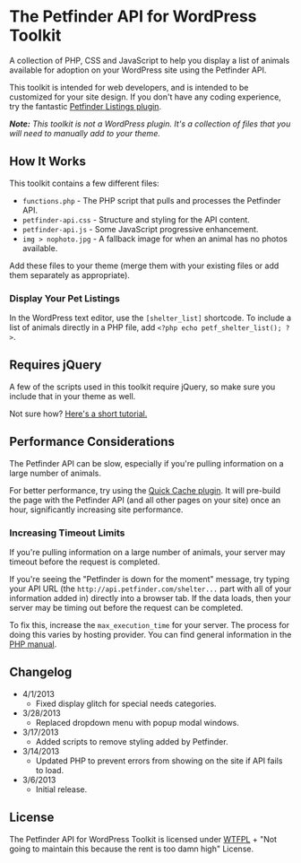 # The Petfinder API for WordPress Toolkit
A collection of PHP, CSS and JavaScript to help you display a list of animals available for adoption on your WordPress site using the Petfinder API.

This toolkit is intended for web developers, and is intended to be customized for your site design. If you don't have any coding experience, try the fantastic [Petfinder Listings plugin](http://wordpress.org/extend/plugins/petfinder-listings/).

*__Note:__ This toolkit is not a WordPress plugin. It's a collection of files that you will need to manually add to your theme.*

## How It Works
This toolkit contains a few different files:

* `functions.php` - The PHP script that pulls and processes the Petfinder API.
* `petfinder-api.css` - Structure and styling for the API content.
* `petfinder-api.js` - Some JavaScript progressive enhancement.
* `img > nophoto.jpg` - A fallback image for when an animal has no photos available.

Add these files to your theme (merge them with your existing files or add them separately as appropriate).

### Display Your Pet Listings
In the WordPress text editor, use the `[shelter_list]` shortcode. To include a list of animals directly in a PHP file, add `<?php echo petf_shelter_list(); ?>`.

## Requires jQuery
A few of the scripts used in this toolkit require jQuery, so make sure you include that in your theme as well.

Not sure how? [Here's a short tutorial.](http://gomakethings.com/jquery-wordpress/)

## Performance Considerations
The Petfinder API can be slow, especially if you're pulling information on a large number of animals.

For better performance, try using the [Quick Cache plugin](http://wordpress.org/extend/plugins/quick-cache/). It will pre-build the page with the Petfinder API (and all other pages on your site) once an hour, significantly increasing site performance.

### Increasing Timeout Limits
If you're pulling information on a large number of animals, your server may timeout before the request is completed.

If you're seeing the "Petfinder is down for the moment" message, try typing your API URL (the `http://api.petfinder.com/shelter...` part with all of your information added in) directly into a browser tab. If the data loads, then your server may be timing out before the request can be completed.

To fix this, increase the `max_execution_time` for your server. The process for doing this varies by hosting provider. You can find general information in the [PHP manual](http://php.net/manual/en/function.set-time-limit.php).

## Changelog
* 4/1/2013
  * Fixed display glitch for special needs categories.
* 3/28/2013
  * Replaced dropdown menu with popup modal windows.
* 3/17/2013
  * Added scripts to remove styling added by Petfinder.
* 3/14/2013
  * Updated PHP to prevent errors from showing on the site if API fails to load.
* 3/6/2013
  * Initial release.

## License
The Petfinder API for WordPress Toolkit is licensed under [WTFPL](http://www.wtfpl.net/) + "Not going to maintain this because the rent is too damn high" License.
